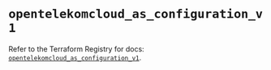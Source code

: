 # `opentelekomcloud_as_configuration_v1`

Refer to the Terraform Registry for docs: [`opentelekomcloud_as_configuration_v1`](https://registry.terraform.io/providers/opentelekomcloud/opentelekomcloud/1.36.2/docs/resources/as_configuration_v1).
